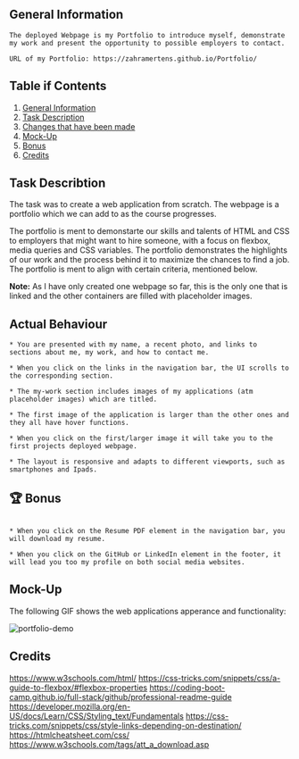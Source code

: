 ## General Information

```
The deployed Webpage is my Portfolio to introduce myself, demonstrate my work and present the opportunity to possible employers to contact.

URL of my Portfolio: https://zahramertens.github.io/Portfolio/
```

## Table if Contents
1. [General Information](#general-informaion)
2. [Task Description](#task-description)
3. [Changes that have been made](#changes-that-have-been-made)
4. [Mock-Up](#mock-up)
5. [Bonus](#bonus)
6. [Credits](#credits)


## Task Describtion

The task was to create a web application from scratch. The webpage is a portfolio which we can add to as the course progresses.

The portfolio is ment to demonstarte our skills and talents of HTML and CSS to employers that might want to hire someone, with a focus on flexbox, media queries and CSS variables. The portfolio demonstrates the highlights of our work and the process behind it to maximize the chances to find a job. The portfolio is ment to align with certain criteria, mentioned below.

**Note:** As I have only created one webpage so far, this is the only one that is linked and the other containers are filled with placeholder images.

## Actual Behaviour

```
* You are presented with my name, a recent photo, and links to sections about me, my work, and how to contact me.

* When you click on the links in the navigation bar, the UI scrolls to the corresponding section.

* The my-work section includes images of my applications (atm placeholder images) which are titled.

* The first image of the application is larger than the other ones and they all have hover functions.

* When you click on the first/larger image it will take you to the first projects deployed webpage.

* The layout is responsive and adapts to different viewports, such as smartphones and Ipads.
```

## 🏆 Bonus
```

* When you click on the Resume PDF element in the navigation bar, you will download my resume.

* When you click on the GitHub or LinkedIn element in the footer, it will lead you too my profile on both social media websites.
```

## Mock-Up

The following GIF shows the web applications apperance and functionality:

![portfolio-demo](./Assets/images/portfolio.gif)

## Credits

https://www.w3schools.com/html/
https://css-tricks.com/snippets/css/a-guide-to-flexbox/#flexbox-properties
https://coding-boot-camp.github.io/full-stack/github/professional-readme-guide
https://developer.mozilla.org/en-US/docs/Learn/CSS/Styling_text/Fundamentals
https://css-tricks.com/snippets/css/style-links-depending-on-destination/
https://htmlcheatsheet.com/css/
https://www.w3schools.com/tags/att_a_download.asp